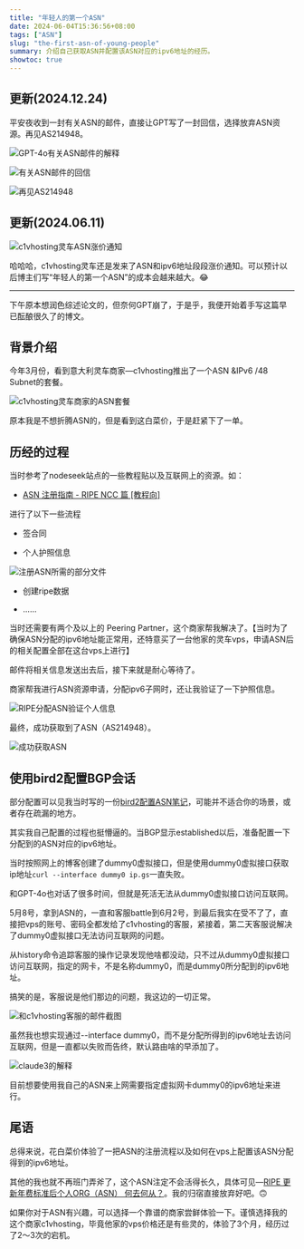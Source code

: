 ```yaml
---
title: "年轻人的第一个ASN"
date: 2024-06-04T15:36:56+08:00
tags: ["ASN"]
slug: "the-first-asn-of-young-people"
summary: 介绍自己获取ASN并配置该ASN对应的ipv6地址的经历。
showtoc: true
---
```


## 更新(2024.12.24)

平安夜收到一封有关ASN的邮件，直接让GPT写了一封回信，选择放弃ASN资源。再见AS214948。

![GPT-4o有关ASN邮件的解释](https://cdn.sa.net/2024/12/24/lGXEAzIcpetrkPn.webp)

![有关ASN邮件的回信](https://cdn.sa.net/2024/12/24/eO6j3UXwPqvLmRA.webp)

![再见AS214948](https://cdn.sa.net/2024/12/24/Zuk2owUXnO56NYx.webp)

## 更新(2024.06.11)

![c1vhosting灵车ASN涨价通知](https://cdn.sa.net/2024/06/11/xrbHIZYtmNzUEuC.webp)

哈哈哈，c1vhosting灵车还是发来了ASN和ipv6地址段段涨价通知。可以预计以后博主们写“年轻人的第一个ASN”的成本会越来越大。😂

--- 

下午原本想润色综述论文的，但奈何GPT崩了，于是乎，我便开始着手写这篇早已酝酿很久了的博文。

## 背景介绍

今年3月份，看到意大利灵车商家—c1vhosting推出了一个ASN &IPv6 /48 Subnet的套餐。

![c1vhosting灵车商家的ASN套餐](https://cdn.sa.net/2024/06/04/q9LPYkfzFjigAeN.webp)


原本我是不想折腾ASN的，但是看到这白菜价，于是赶紧下了一单。


## 历经的过程

当时参考了nodeseek站点的一些教程贴以及互联网上的资源。如：

- [ASN 注册指南 - RIPE NCC 篇 [教程向]](https://www.nodeseek.com/post-16272-1)

进行了以下一些流程

- 签合同

- 个人护照信息

![注册ASN所需的部分文件](https://cdn.sa.net/2024/06/04/jZGMlBtc1OFLnm7.webp)

- 创建ripe数据

- ......

当时还需要有两个及以上的 Peering Partner，这个商家帮我解决了。【当时为了确保ASN分配的ipv6地址能正常用，还特意买了一台他家的灵车vps，申请ASN后的相关配置全部在这台vps上进行】

邮件将相关信息发送出去后，接下来就是耐心等待了。

商家帮我进行ASN资源申请，分配ipv6子网时，还让我验证了一下护照信息。

![RIPE分配ASN验证个人信息](https://cdn.sa.net/2024/06/04/yQhpSRw29K7NBWr.webp)

最终，成功获取到了ASN（AS214948）。

![成功获取ASN](https://cdn.sa.net/2024/06/04/HWNvSnKAlG45ytX.webp)

## 使用bird2配置BGP会话

部分配置可以见我当时写的一份[bird2配置ASN笔记](https://discuz.gujiakai.top/forum.php?mod=viewthread&tid=29)，可能并不适合你的场景，或者存在疏漏的地方。

其实我自己配置的过程也挺懵逼的。当BGP显示established以后，准备配置一下分配到的ASN对应的ipv6地址。

当时按照网上的博客创建了dummy0虚拟接口，但是使用dummy0虚拟接口获取ip地址`curl --interface dummy0 ip.gs`一直失败。

和GPT-4o也对话了很多时间，但就是死活无法从dummy0虚拟接口访问互联网。

5月8号，拿到ASN的，一直和客服battle到6月2号，到最后我实在受不了了，直接把vps的账号、密码全都发给了c1vhosting的客服，紧接着，第二天客服说解决了dummy0虚拟接口无法访问互联网的问题。

从history命令追踪客服的操作记录发现他啥都没动，只不过从dummy0虚拟接口访问互联网，指定的网卡，不是名称dummy0，而是dummy0所分配到的ipv6地址。

搞笑的是，客服说是他们那边的问题，我这边的一切正常。

![和c1vhosting客服的邮件截图](https://cdn.sa.net/2024/06/04/xOWXlIKTPaUGhY8.webp)

虽然我也想实现通过--interface dummy0，而不是分配所得到的ipv6地址去访问互联网，但是一直都以失败而告终，默认路由啥的早添加了。

![claude3的解释](https://cdn.sa.net/2024/06/04/BRldmASF6w2siKk.webp)

目前想要使用我自己的ASN来上网需要指定虚拟网卡dummy0的ipv6地址来进行。

## 尾语

总得来说，花白菜价体验了一把ASN的注册流程以及如何在vps上配置该ASN分配得到的ipv6地址。

其他的我也就不再班门弄斧了，这个ASN注定不会活得长久，具体可见—[RIPE 更新年费标准后个人ORG（ASN） 何去何从？](https://www.nodeseek.com/post-114959-1)。我的归宿直接放弃好吧。🙃

如果你对于ASN有兴趣，可以选择一个靠谱的商家尝鲜体验一下。谨慎选择我的这个商家c1vhosting，毕竟他家的vps价格还是有些灵的，体验了3个月，经历过了2～3次的宕机。

